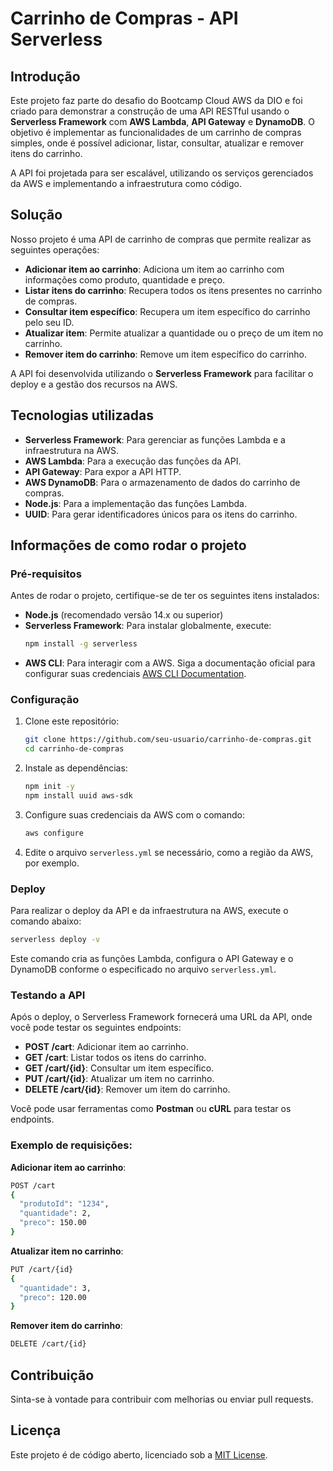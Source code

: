 # Carrinho de Compras - API Serverless

## Introdução

Este projeto faz parte do desafio do Bootcamp Cloud AWS da DIO e foi criado para demonstrar a construção de uma API RESTful usando o **Serverless Framework** com **AWS Lambda**, **API Gateway** e **DynamoDB**. O objetivo é implementar as funcionalidades de um carrinho de compras simples, onde é possível adicionar, listar, consultar, atualizar e remover itens do carrinho.

A API foi projetada para ser escalável, utilizando os serviços gerenciados da AWS e implementando a infraestrutura como código.

## Solução

Nosso projeto é uma API de carrinho de compras que permite realizar as seguintes operações:

- **Adicionar item ao carrinho**: Adiciona um item ao carrinho com informações como produto, quantidade e preço.
- **Listar itens do carrinho**: Recupera todos os itens presentes no carrinho de compras.
- **Consultar item específico**: Recupera um item específico do carrinho pelo seu ID.
- **Atualizar item**: Permite atualizar a quantidade ou o preço de um item no carrinho.
- **Remover item do carrinho**: Remove um item específico do carrinho.

A API foi desenvolvida utilizando o **Serverless Framework** para facilitar o deploy e a gestão dos recursos na AWS.

## Tecnologias utilizadas

- **Serverless Framework**: Para gerenciar as funções Lambda e a infraestrutura na AWS.
- **AWS Lambda**: Para a execução das funções da API.
- **API Gateway**: Para expor a API HTTP.
- **AWS DynamoDB**: Para o armazenamento de dados do carrinho de compras.
- **Node.js**: Para a implementação das funções Lambda.
- **UUID**: Para gerar identificadores únicos para os itens do carrinho.

## Informações de como rodar o projeto

### Pré-requisitos

Antes de rodar o projeto, certifique-se de ter os seguintes itens instalados:

- **Node.js** (recomendado versão 14.x ou superior)
- **Serverless Framework**: Para instalar globalmente, execute:
  ```bash
  npm install -g serverless
  ```
- **AWS CLI**: Para interagir com a AWS. Siga a documentação oficial para configurar suas credenciais [AWS CLI Documentation](https://docs.aws.amazon.com/cli/latest/userguide/cli-configure-quickstart.html).

### Configuração

1. Clone este repositório:
   ```bash
   git clone https://github.com/seu-usuario/carrinho-de-compras.git
   cd carrinho-de-compras
   ```

2. Instale as dependências:
   ```bash
   npm init -y
   npm install uuid aws-sdk
   ```

3. Configure suas credenciais da AWS com o comando:
   ```bash
   aws configure
   ```

4. Edite o arquivo `serverless.yml` se necessário, como a região da AWS, por exemplo.

### Deploy

Para realizar o deploy da API e da infraestrutura na AWS, execute o comando abaixo:
```bash
serverless deploy -v
```

Este comando cria as funções Lambda, configura o API Gateway e o DynamoDB conforme o especificado no arquivo `serverless.yml`.

### Testando a API

Após o deploy, o Serverless Framework fornecerá uma URL da API, onde você pode testar os seguintes endpoints:

- **POST /cart**: Adicionar item ao carrinho.
- **GET /cart**: Listar todos os itens do carrinho.
- **GET /cart/{id}**: Consultar um item específico.
- **PUT /cart/{id}**: Atualizar um item no carrinho.
- **DELETE /cart/{id}**: Remover um item do carrinho.

Você pode usar ferramentas como **Postman** ou **cURL** para testar os endpoints.

### Exemplo de requisições:

**Adicionar item ao carrinho**:
```bash
POST /cart
{
  "produtoId": "1234",
  "quantidade": 2,
  "preco": 150.00
}
```

**Atualizar item no carrinho**:
```bash
PUT /cart/{id}
{
  "quantidade": 3,
  "preco": 120.00
}
```

**Remover item do carrinho**:
```bash
DELETE /cart/{id}
```

## Contribuição

Sinta-se à vontade para contribuir com melhorias ou enviar pull requests.

## Licença

Este projeto é de código aberto, licenciado sob a [MIT License](LICENSE).
